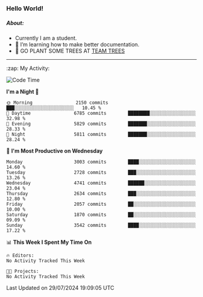 ### Hello World!

##### About:
- Currently I am a student.
- 🌱 I’m learning how to make better documentation.
- 🌱 GO PLANT SOME TREES AT [TEAM TREES](https://teamtrees.org/)

---
  <summary>:zap: My Activity:</summary>
  
<!--START_SECTION:waka-->
![Code Time](http://img.shields.io/badge/Code%20Time-1%2C377%20hrs%2025%20mins-blue)

**I'm a Night 🦉** 

```text
🌞 Morning                2150 commits        ███░░░░░░░░░░░░░░░░░░░░░░   10.45 % 
🌆 Daytime                6785 commits        ████████░░░░░░░░░░░░░░░░░   32.98 % 
🌃 Evening                5829 commits        ███████░░░░░░░░░░░░░░░░░░   28.33 % 
🌙 Night                  5811 commits        ███████░░░░░░░░░░░░░░░░░░   28.24 % 
```
📅 **I'm Most Productive on Wednesday** 

```text
Monday                   3003 commits        ████░░░░░░░░░░░░░░░░░░░░░   14.60 % 
Tuesday                  2728 commits        ███░░░░░░░░░░░░░░░░░░░░░░   13.26 % 
Wednesday                4741 commits        ██████░░░░░░░░░░░░░░░░░░░   23.04 % 
Thursday                 2634 commits        ███░░░░░░░░░░░░░░░░░░░░░░   12.80 % 
Friday                   2057 commits        ██░░░░░░░░░░░░░░░░░░░░░░░   10.00 % 
Saturday                 1870 commits        ██░░░░░░░░░░░░░░░░░░░░░░░   09.09 % 
Sunday                   3542 commits        ████░░░░░░░░░░░░░░░░░░░░░   17.22 % 
```


📊 **This Week I Spent My Time On** 

```text
🔥 Editors: 
No Activity Tracked This Week

🐱‍💻 Projects: 
No Activity Tracked This Week
```


 Last Updated on 29/07/2024 19:09:05 UTC
<!--END_SECTION:waka-->
